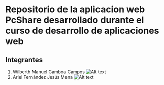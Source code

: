 # Repositorio de la aplicacion web PcShare desarrollado durante el curso de desarrollo de aplicaciones web

## Integrantes 

1. Wilberth Manuel Gamboa Campos
![Alt text](url "Wilberth Gamoba.jfif")
2. Ariel Fernández Jesús Mena
![Alt text](url "Ariel Fernandez.jpg")
